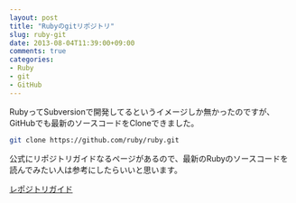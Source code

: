 ```yaml
---
layout: post
title: "Rubyのgitリポジトリ"
slug: ruby-git
date: 2013-08-04T11:39:00+09:00
comments: true
categories: 
- Ruby
- git
- GitHub
---
```


RubyってSubversionで開発してるというイメージしか無かったのですが、GitHubでも最新のソースコードをCloneできました。

``` bash
git clone https://github.com/ruby/ruby.git
```

公式にリポジトリガイドなるページがあるので、最新のRubyのソースコードを読んでみたい人は参考にしたらいいと思います。

[レポジトリガイド](http://www.ruby-lang.org/ja/documentation/repository-guide/)
